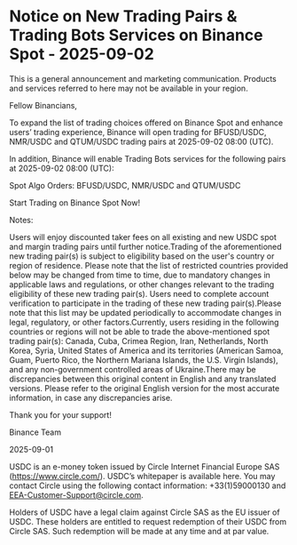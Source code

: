 # Notice on New Trading Pairs & Trading Bots Services on Binance Spot - 2025-09-02

This is a general announcement and marketing communication. Products and services referred to here may not be available in your region. 

Fellow Binancians,

To expand the list of trading choices offered on Binance Spot and enhance users’ trading experience, Binance will open trading for BFUSD/USDC, NMR/USDC and QTUM/USDC trading pairs at 2025-09-02 08:00 (UTC).

In addition, Binance will enable Trading Bots services for the following pairs at 2025-09-02 08:00 (UTC): 

Spot Algo Orders: BFUSD/USDC, NMR/USDC and QTUM/USDC

Start Trading on Binance Spot Now!

Notes: 

Users will enjoy discounted taker fees on all existing and new USDC spot and margin trading pairs until further notice.Trading of the aforementioned new trading pair(s) is subject to eligibility based on the user's country or region of residence. Please note that the list of restricted countries provided below may be changed from time to time, due to mandatory changes in applicable laws and regulations, or other changes relevant to the trading eligibility of these new trading pair(s). Users need to complete account verification to participate in the trading of these new trading pair(s).Please note that this list may be updated periodically to accommodate changes in legal, regulatory, or other factors.Currently, users residing in the following countries or regions will not be able to trade the above-mentioned spot trading pair(s): Canada, Cuba, Crimea Region, Iran, Netherlands, North Korea, Syria, United States of America and its territories (American Samoa, Guam, Puerto Rico, the Northern Mariana Islands, the U.S. Virgin Islands), and any non-government controlled areas of Ukraine.There may be discrepancies between this original content in English and any translated versions. Please refer to the original English version for the most accurate information, in case any discrepancies arise. 

Thank you for your support!

Binance Team

2025-09-01

USDC is an e-money token issued by Circle Internet Financial Europe SAS (https://www.circle.com/). USDC’s whitepaper is available here. You may contact Circle using the following contact information: +33(1)59000130 and EEA-Customer-Support@circle.com. 

Holders of USDC have a legal claim against Circle SAS as the EU issuer of USDC. These holders are entitled to request redemption of their USDC from Circle SAS. Such redemption will be made at any time and at par value.